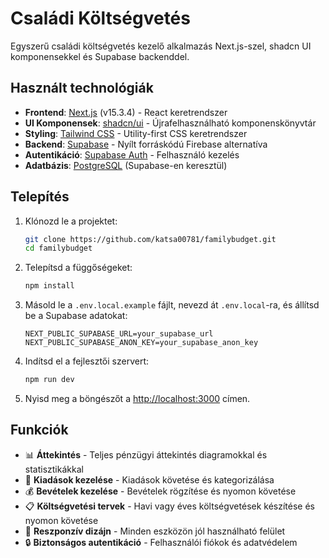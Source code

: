 # Családi Költségvetés

Egyszerű családi költségvetés kezelő alkalmazás Next.js-szel, shadcn UI komponensekkel és Supabase backenddel.

## Használt technológiák

- **Frontend**: [Next.js](https://nextjs.org/) (v15.3.4) - React keretrendszer
- **UI Komponensek**: [shadcn/ui](https://ui.shadcn.com/) - Újrafelhasználható komponenskönyvtár
- **Styling**: [Tailwind CSS](https://tailwindcss.com/) - Utility-first CSS keretrendszer
- **Backend**: [Supabase](https://supabase.com/) - Nyílt forráskódú Firebase alternatíva
- **Autentikáció**: [Supabase Auth](https://supabase.com/auth) - Felhasználó kezelés
- **Adatbázis**: [PostgreSQL](https://www.postgresql.org/) (Supabase-en keresztül)

## Telepítés

1. Klónozd le a projektet:
   ```bash
   git clone https://github.com/katsa00781/familybudget.git
   cd familybudget
   ```

2. Telepítsd a függőségeket:
   ```bash
   npm install
   ```

3. Másold le a `.env.local.example` fájlt, nevezd át `.env.local`-ra, és állítsd be a Supabase adatokat:
   ```
   NEXT_PUBLIC_SUPABASE_URL=your_supabase_url
   NEXT_PUBLIC_SUPABASE_ANON_KEY=your_supabase_anon_key
   ```

4. Indítsd el a fejlesztői szervert:
   ```bash
   npm run dev
   ```

5. Nyisd meg a böngészőt a [http://localhost:3000](http://localhost:3000) címen.

## Funkciók

- 📊 **Áttekintés** - Teljes pénzügyi áttekintés diagramokkal és statisztikákkal
- 💸 **Kiadások kezelése** - Kiadások követése és kategorizálása
- 💰 **Bevételek kezelése** - Bevételek rögzítése és nyomon követése
- 📋 **Költségvetési tervek** - Havi vagy éves költségvetések készítése és nyomon követése
- 📱 **Reszponzív dizájn** - Minden eszközön jól használható felület
- 🔒 **Biztonságos autentikáció** - Felhasználói fiókok és adatvédelem
